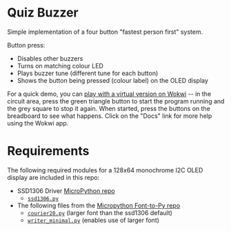 # Quiz Buzzer

Simple implementation of a four button "fastest person first" system.

Button press:
- Disables other buzzers
- Turns on matching colour LED
- Plays buzzer tune (different tune for each button)
- Shows the button being pressed (colour label) on the OLED display

For a quick demo, you can [play with a virtual version on Wokwi](https://wokwi.com/projects/389155923011352577) -- in the circuit area, press the green triangle button to start the program running and the grey square to stop it again. When started, press the buttons on the breadboard to see what happens. Click on the "Docs" link for more help using the Wokwi app.

# Requirements

The following required modules for a 128x64 monochrome I2C OLED display are included in this repo:

- SSD1306 Driver [MicroPython repo](https://github.com/micropython/micropython-lib/)
  - [`ssd1306.py`](https://github.com/micropython/micropython-lib/blob/master/micropython/drivers/display/ssd1306/ssd1306.py)
- The following files from the [Micropython Font-to-Py repo](https://github.com/peterhinch/micropython-font-to-py)
  - [`courier20.py`](https://github.com/peterhinch/micropython-font-to-py/blob/master/writer/courier20.py) (larger font than the ssd1306 default)
  - [`writer_minimal.py`](https://github.com/peterhinch/micropython-font-to-py/blob/master/writer/old_versions/writer_minimal.py) (enables use of larger font)
